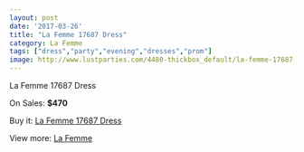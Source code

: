 ```yaml
---
layout: post
date: '2017-03-26'
title: "La Femme 17687 Dress"
category: La Femme
tags: ["dress","party","evening","dresses","prom"]
image: http://www.lustparties.com/4480-thickbox_default/la-femme-17687-dress.jpg
---
```

La Femme 17687 Dress

On Sales: **$470**
<a href="https://www.lustparties.com/en/la-femme/1506-la-femme-17687-dress.html"><amp-img layout="responsive" width="600" height="600" src="//www.lustparties.com/4480-thickbox_default/la-femme-17687-dress.jpg" alt="La Femme 17687 Dress 0" /></a>
<a href="https://www.lustparties.com/en/la-femme/1506-la-femme-17687-dress.html"><amp-img layout="responsive" width="600" height="600" src="//www.lustparties.com/4486-thickbox_default/la-femme-17687-dress.jpg" alt="La Femme 17687 Dress 1" /></a>
<a href="https://www.lustparties.com/en/la-femme/1506-la-femme-17687-dress.html"><amp-img layout="responsive" width="600" height="600" src="//www.lustparties.com/4485-thickbox_default/la-femme-17687-dress.jpg" alt="La Femme 17687 Dress 2" /></a>
<a href="https://www.lustparties.com/en/la-femme/1506-la-femme-17687-dress.html"><amp-img layout="responsive" width="600" height="600" src="//www.lustparties.com/4484-thickbox_default/la-femme-17687-dress.jpg" alt="La Femme 17687 Dress 3" /></a>
<a href="https://www.lustparties.com/en/la-femme/1506-la-femme-17687-dress.html"><amp-img layout="responsive" width="600" height="600" src="//www.lustparties.com/4483-thickbox_default/la-femme-17687-dress.jpg" alt="La Femme 17687 Dress 4" /></a>
<a href="https://www.lustparties.com/en/la-femme/1506-la-femme-17687-dress.html"><amp-img layout="responsive" width="600" height="600" src="//www.lustparties.com/4482-thickbox_default/la-femme-17687-dress.jpg" alt="La Femme 17687 Dress 5" /></a>
<a href="https://www.lustparties.com/en/la-femme/1506-la-femme-17687-dress.html"><amp-img layout="responsive" width="600" height="600" src="//www.lustparties.com/4481-thickbox_default/la-femme-17687-dress.jpg" alt="La Femme 17687 Dress 6" /></a>

Buy it: [La Femme 17687 Dress](https://www.lustparties.com/en/la-femme/1506-la-femme-17687-dress.html "La Femme 17687 Dress")

View more: [La Femme](https://www.lustparties.com/en/4-la-femme "La Femme")
